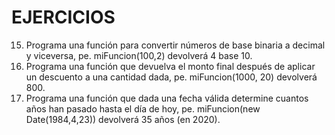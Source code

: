 # EJERCICIOS

15. Programa una función para convertir números de base binaria a decimal y viceversa, pe. miFuncion(100,2) devolverá 4 base 10.
16. Programa una función que devuelva el monto final después de aplicar un descuento a una cantidad dada, pe. miFuncion(1000, 20) devolverá 800.
17. Programa una función que dada una fecha válida determine cuantos años han pasado hasta el día de hoy, pe. miFuncion(new Date(1984,4,23)) devolverá 35 años (en 2020).
